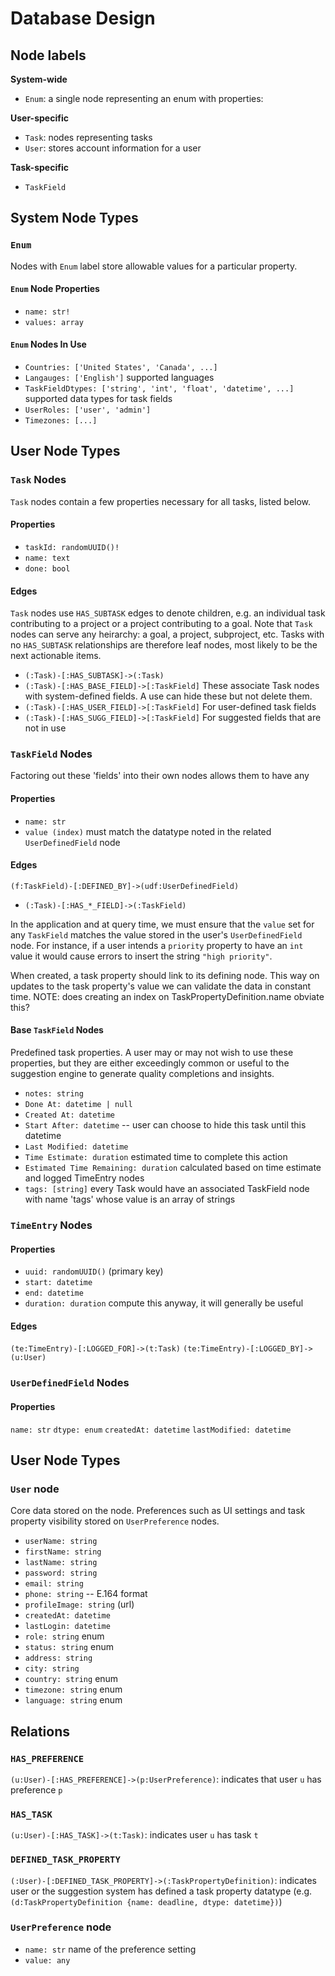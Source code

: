 # Database Design

## Node labels


**System-wide**
* `Enum`: a single node representing an enum with properties:


**User-specific**
* `Task`: nodes representing tasks
* `User`: stores account information for a user

**Task-specific**
* `TaskField`

## System Node Types

### `Enum`

Nodes with `Enum` label store allowable values for a particular property. 

#### `Enum` Node Properties
* `name: str!`
* `values: array`

#### `Enum` Nodes In Use
* `Countries: ['United States', 'Canada', ...]`
* `Langauges: ['English']` supported languages
* `TaskFieldDtypes: ['string', 'int', 'float', 'datetime', ...]` supported data types for task fields
* `UserRoles: ['user', 'admin']`
* `Timezones: [...]`

## User Node Types

### `Task` Nodes
`Task` nodes contain a few properties necessary for all tasks, listed below. 

#### Properties
* `taskId: randomUUID()!`
* `name: text`
* `done: bool`


#### Edges

`Task` nodes use `HAS_SUBTASK` edges to denote children, e.g. an individual task contributing to a project or a project contributing to a goal. Note that `Task` nodes can serve any heirarchy: a goal, a project, subproject, etc. Tasks with no `HAS_SUBTASK` relationships are therefore leaf nodes, most likely to be the next actionable items.

* `(:Task)-[:HAS_SUBTASK]->(:Task)` 
* `(:Task)-[:HAS_BASE_FIELD]->[:TaskField]` These associate Task nodes with system-defined fields. A use can hide these but not delete them. 
* `(:Task)-[:HAS_USER_FIELD]->[:TaskField]` For user-defined task fields
* `(:Task)-[:HAS_SUGG_FIELD]->[:TaskField]` For suggested fields that are not in use

### `TaskField` Nodes

Factoring out these 'fields' into their own nodes allows them to have any 
#### Properties
* `name: str`
* `value (index)` must match the datatype noted in the related `UserDefinedField` node

#### Edges
`(f:TaskField)-[:DEFINED_BY]->(udf:UserDefinedField)`
* `(:Task)-[:HAS_*_FIELD]->(:TaskField)`

In the application and at query time, we must ensure that the `value` set for any `TaskField` matches the value stored in the user's `UserDefinedField` node. For instance, if a user intends a `priority` property to have an `int` value it would cause errors to insert the string `"high priority"`.

When created, a task property should link to its defining node. This way on updates to the task property's value we can validate the data in constant time. NOTE: does creating an index on TaskPropertyDefinition.name obviate this?


#### Base `TaskField` Nodes

Predefined task properties. A user may or may not wish to use these properties, but they are either exceedingly common or useful to the suggestion engine to generate quality completions and insights.

* `notes: string`
* `Done At: datetime | null`
* `Created At: datetime`
* `Start After: datetime` -- user can choose to hide this task until this datetime
* `Last Modified: datetime`
* `Time Estimate: duration` estimated time to complete this action
* `Estimated Time Remaining: duration` calculated based on time estimate and logged TimeEntry nodes
* `tags: [string]` every Task would have an associated TaskField node with name 'tags' whose value is an array of strings

### `TimeEntry` Nodes
#### Properties
* `uuid: randomUUID()` (primary key)
* `start: datetime`
* `end: datetime`
* `duration: duration` compute this anyway, it will generally be useful

#### Edges
`(te:TimeEntry)-[:LOGGED_FOR]->(t:Task)`
`(te:TimeEntry)-[:LOGGED_BY]->(u:User)`

### `UserDefinedField` Nodes

#### Properties
`name: str`
`dtype: enum`
`createdAt: datetime`
`lastModified: datetime`

## User Node Types

### `User` node
Core data stored on the node. Preferences such as UI settings and task property visibility stored on `UserPreference` nodes.
* `userName: string`
* `firstName: string`
* `lastName: string`
* `password: string`
* `email: string`
* `phone: string` -- E.164 format
* `profileImage: string` (url)
* `createdAt: datetime`
* `lastLogin: datetime`
* `role: string` enum 
* `status: string` enum
* `address: string`
* `city: string`
* `country: string` enum
* `timezone: string` enum
* `language: string` enum


## Relations

### `HAS_PREFERENCE`
`(u:User)-[:HAS_PREFERENCE]->(p:UserPreference)`: indicates that user `u` has preference `p`

### `HAS_TASK`
`(u:User)-[:HAS_TASK]->(t:Task)`: indicates user `u` has task `t`

### `DEFINED_TASK_PROPERTY`
`(:User)-[:DEFINED_TASK_PROPERTY]->(:TaskPropertyDefinition)`: indicates user or the suggestion system has defined a task property datatype (e.g. `(d:TaskPropertyDefinition {name: deadline, dtype: datetime})`)

### `UserPreference` node
* `name: str` name of the preference setting
* `value: any` 
